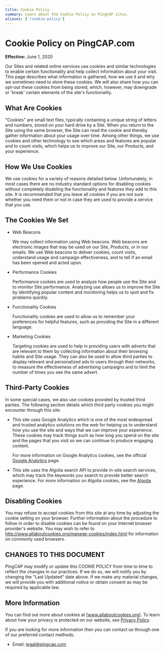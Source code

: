 ```yaml
---
title: Cookie Policy
summary: Learn about the Cookie Policy on PingCAP sites.
aliases: ['/cookie-policy']
---
```


# Cookie Policy on PingCAP.com

**Effective:** June 1, 2020

Our Sites and related online services use cookies and similar technologies to enable certain functionality and help collect information about your visit. This page describes what information is gathered, how we use it and why we sometimes need to store these cookies. We will also share how you can opt-out these cookies from being stored, which, however, may downgrade or 'break' certain elements of the site's functionality.

## What Are Cookies

"Cookies" are small text files, typically containing a unique string of letters and numbers, stored on your hard drive by a Site. When you return to the Site using the same browser, the Site can read the cookie and thereby gather information about your usage over time. Among other things, we use cookies and other technology to see which areas and features are popular and to count visits, which helps us to improve our Site, our Products, and your experience.

## How We Use Cookies

We use cookies for a variety of reasons detailed below. Unfortunately, in most cases there are no industry standard options for disabling cookies without completely disabling the functionality and features they add to this site. It is recommended that you leave all cookies if you are not sure whether you need them or not in case they are used to provide a service that you use.

## The Cookies We Set

*   Web Beacons

    We may collect information using Web beacons. Web beacons are electronic images that may be used on our Site, Products, or in our emails. We use Web beacons to deliver cookies, count visits, understand usage and campaign effectiveness, and to tell if an email has been opened and acted upon.

*   Performance Cookies

    Performance cookies are used to analyze how people use the Site and to monitor Site performance. Analyzing use allows us to improve the Site by identifying popular content and monitoring helps us to spot and fix problems quickly.

*   Functionality Cookies

    Functionality cookies are used to allow us to remember your preferences for helpful features, such as providing the Site in a different language.

*   Marketing Cookies

    Targeting cookies are used to help in providing users with adverts that are relevant to them by collecting information about their browsing habits and Site usage. They can also be used to allow third parties to display relevant and personalized ads to users through their networks, to measure the effectiveness of advertising campaigns and to limit the number of times you see the same advert.

## Third-Party Cookies

In some special cases, we also use cookies provided by trusted third parties. The following section details which third party cookies you might encounter through this site.

* This site uses Google Analytics which is one of the most widespread and trusted analytics solutions on the web for helping us to understand how you use the site and ways that we can improve your experience. These cookies may track things such as how long you spend on the site and the pages that you visit so we can continue to produce engaging content.

  For more information on Google Analytics cookies, see the official [Google Analytics](https://analytics.google.com/analytics/web/) page.

* This site uses the Algolia search API to provide in-site search services, which may track the keywords you search to provide better search experience. For more information on Algolia cookies, see the [Algolia](https://www.algolia.com/) page.

## Disabling Cookies

You may refuse to accept cookies from this site at any time by adjusting the cookie setting on your browser. Further information about the procedure to follow in order to disable cookies can be found on your Internet browser provider's website. You may wish to refer to http://www.allaboutcookies.org/manage-cookies/index.html for information on commonly used browsers.

## CHANGES TO THIS DOCUMENT

PingCAP may modify or update this COOKIE POLICY from time to time to reflect the changes in our practices. If we do so, we will notify you by changing the "Last Updated" date above. If we make any material changes, we will provide you with additional notice or obtain consent as may be required by applicable law.

## More Information

You can find out more about cookies at [www.allaboutcookies.org]. To learn about how your privacy is protected on our website, see [Privacy Policy](/legal/privacy-policy).

If you are looking for more information then you can contact us through one of our preferred contact methods:

* Email: <legal@pingcap.com>
